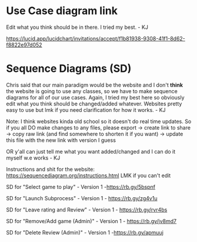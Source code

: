 
# Use Case diagram link
Edit what you think should be in there. I tried my best. - KJ

https://lucid.app/lucidchart/invitations/accept/f1b81938-9308-41f1-8d62-f8822e97d052


# Sequence Diagrams (SD)

Chris said that our main paradigm would be the website and I don't **think** the website is going to use any classes, so we have to make
sequence diagrams for all of our use cases. Again, I tried my best here so obviously edit what you think should be changed/added whatever. Websites pretty easy to use but lmk if you need clarification for how it works. - KJ

Note: I think websites kinda old school so it doesn't do real time updates. So if you all DO make changes to any files, please export -> create link to share -> copy raw link (and find somewhere to shorten it if you want) -> update this file with the new link with version I guess

OR y'all can just tell me what you want added/changed and I can do it myself w.e works - KJ

Instructions and shit for the website: https://sequencediagram.org/instructions.html
LMK if you can't edit

SD for "Select game to play" - 
Version 1 -https://rb.gy/5bspnf


SD for "Launch Subprocess" - 
Version 1 - https://rb.gy/zg4v1u 


SD for "Leave rating and Review" - 
Version 1 - https://rb.gy/rvr4bs


SD for "Remove/Add game (Admin)" - 
Version 1 - https://rb.gy/jv8md7


SD for "Delete Review (Admin)" - 
Version 1 -https://rb.gy/apmuuj


